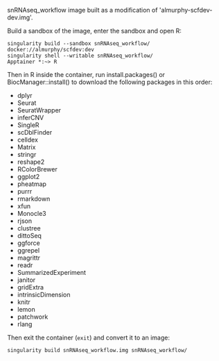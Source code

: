 snRNAseq_workflow image built as a modification of 'almurphy-scfdev-dev.img'.

Build a sandbox of the image, enter the sandbox and open R:

```
singularity build --sandbox snRNAseq_workflow/ docker://almurphy/scfdev:dev
singularity shell --writable snRNAseq_workflow/
Apptainer *:~> R
```

Then in R inside the container, run install.packages() or BiocManager::install() to download the following packages in this order:

* dplyr
* Seurat
* SeuratWrapper
* inferCNV
* SingleR
* scDblFinder
* celldex
* Matrix
* stringr
* reshape2
* RColorBrewer
* ggplot2
* pheatmap
* purrr
* rmarkdown
* xfun
* Monocle3
* rjson
* clustree
* dittoSeq
* ggforce
* ggrepel
* magrittr
* readr
* SummarizedExperiment
* janitor
* gridExtra
* intrinsicDimension
* knitr
* lemon
* patchwork
* rlang

Then exit the container (`exit`) and convert it to an image:

```
singularity build snRNAseq_workflow.img snRNAseq_workflow/
```


